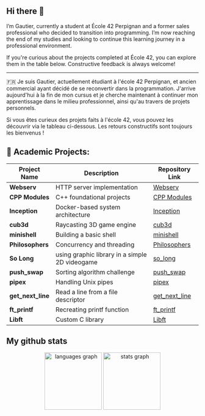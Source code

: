 ## Hi there 👋

I’m Gautier, currently a student at École 42 Perpignan and a former sales professional who decided to transition into programming. I’m now reaching the end of my studies and looking to continue this learning journey in a professional environment.

If you're curious about the projects completed at École 42, you can explore them in the table below. Constructive feedback is always welcome!

---

🇫🇷 Je suis Gautier, actuellement étudiant à l'école 42 Perpignan, et ancien commercial ayant décidé de se reconvertir dans la programmation. J'arrive aujourd'hui à la fin de mon cursus et je cherche maintenant à continuer mon apprentissage dans le milieu professionnel, ainsi qu'au travers de projets personnels.

Si vous êtes curieux des projets faits à l'école 42, vous pouvez les découvrir via le tableau ci-dessous. Les retours constructifs sont toujours les bienvenus !

## 📌 Academic Projects:

| Project Name       | Description                     | Repository Link |
|-------------------|--------------------------------|----------------|
| **Webserv**      | HTTP server implementation     | [Webserv](https://github.com/Gotgotd/Webserv) |
| **CPP Modules**  | C++ foundational projects      | [CPP Modules](https://github.com/Gotgotd/CPP-modules) |
| **Inception**    | Docker-based system architecture | [Inception](https://github.com/Gotgotd/inception) |
| **cub3d**        | Raycasting 3D game engine      | [cub3d](https://github.com/Gotgotd/cub3D) |
| **minishell**    | Building a basic shell        | [minishell](https://github.com/Gotgotd/minishell) |
| **Philosophers** | Concurrency and threading      | [Philosophers](https://github.com/Gotgotd/philosophers) |
| **So Long**      | using graphic library in a simple 2D videogame   | [so_long](https://github.com/Gotgotd/so_long) |
| **push_swap**    | Sorting algorithm challenge    | [push_swap](https://github.com/Gotgotd/push_swap) |
| **pipex**        | Handling Unix pipes            | [pipex](https://github.com/Gotgotd/pipex) |
| **get_next_line** | Read a line from a file descriptor | [get_next_line](https://github.com/Gotgotd/get_next_line) |
| **ft_printf**    | Recreating printf function     | [ft_printf](https://github.com/Gotgotd/ft_printf) |
| **Libft**        | Custom C library               | [Libft](https://github.com/Gotgotd/libft) |

## My github stats 
<div align="center">
  <img src="https://github-readme-stats.vercel.app/api/top-langs?username=gotgotd&locale=en&hide_title=false&layout=compact&card_width=320&langs_count=5&theme=merko&hide_border=false&order=2" height="150" alt="languages graph"  />
  <img src="https://github-readme-stats.vercel.app/api?username=gotgotd&hide_title=false&hide_rank=false&show_icons=true&include_all_commits=true&count_private=true&disable_animations=false&theme=merko&locale=en&hide_border=false&order=1" height="150" alt="stats graph"  />
</div>
